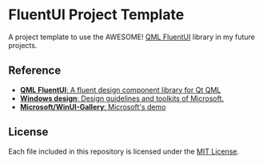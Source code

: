 # FluentUI Project Template
A project template to use the AWESOME! [QML FluentUI](https://github.com/zhuzichu520/FluentUI) library in my future projects.


## Reference
+ [**QML FluentUI**: A fluent design component library for Qt QML](https://github.com/zhuzichu520/FluentUI)
+ [**Windows design**: Design guidelines and toolkits of Microsoft.](https://learn.microsoft.com/en-us/windows/apps/design/)
+ [**Microsoft/WinUI-Gallery**: Microsoft's demo](https://github.com/microsoft/WinUI-Gallery)


## License
Each file included in this repository is licensed under the [MIT License](LICENSE).